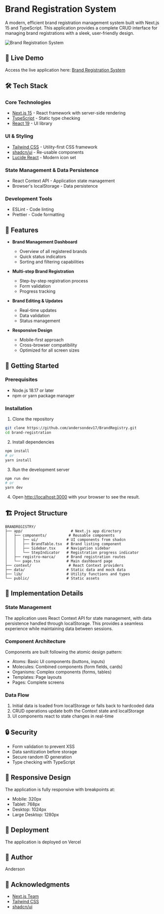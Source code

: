 # Brand Registration System

A modern, efficient brand registration management system built with Next.js 15 and TypeScript. This application provides a complete CRUD interface for managing brand registrations with a sleek, user-friendly design.

![Brand Registration System](https://your-deployment-url.com/screenshot.png)

## 🚀 Live Demo

Access the live application here: [Brand Registration System](https://your-deployment-url.com)

## 🛠 Tech Stack

### Core Technologies
- [Next.js 15](https://nextjs.org/) - React framework with server-side rendering
- [TypeScript](https://www.typescriptlang.org/) - Static type checking
- [React 19](https://reactjs.org/) - UI library

### UI & Styling
- [Tailwind CSS](https://tailwindcss.com/) - Utility-first CSS framework
- [shadcn/ui](https://ui.shadcn.com/) - Re-usable components
- [Lucide React](https://lucide.dev/) - Modern icon set

### State Management & Data Persistence
- React Context API - Application state management
- Browser's localStorage - Data persistence

### Development Tools
- ESLint - Code linting
- Prettier - Code formatting

## 🌟 Features

- **Brand Management Dashboard**
  - Overview of all registered brands
  - Quick status indicators
  - Sorting and filtering capabilities

- **Multi-step Brand Registration**
  - Step-by-step registration process
  - Form validation
  - Progress tracking

- **Brand Editing & Updates**
  - Real-time updates
  - Data validation
  - Status management

- **Responsive Design**
  - Mobile-first approach
  - Cross-browser compatibility
  - Optimized for all screen sizes

## 🚀 Getting Started

### Prerequisites

- Node.js 18.17 or later
- npm or yarn package manager

### Installation

1. Clone the repository
```bash
git clone https://github.com/andersondev17/BrandRegistry.git
cd brand-registration
```

2. Install dependencies
```bash
npm install
# or
yarn install
```

3. Run the development server
```bash
npm run dev
# or
yarn dev
```

4. Open [http://localhost:3000](http://localhost:3000) with your browser to see the result.

## 🏗 Project Structure

```
BRANDREGISTRY/
├── app/                      # Next.js app directory
│   ├── components/          # Reusable components
│   │   ├── ui/             # UI components from shadcn
│   │   ├── BrandTable.tsx  # Brand listing component
│   │   ├── Sidebar.tsx     # Navigation sidebar
│   │   └── StepIndicator   # Registration progress indicator
│   ├── registro-marca/     # Brand registration routes
│   └── page.tsx            # Main dashboard page
├── context/                 # React Context providers
├── data/                   # Static data and mock data
├── lib/                    # Utility functions and types
└── public/                 # Static assets
```

## 📖 Implementation Details

### State Management
The application uses React Context API for state management, with data persistence handled through localStorage. This provides a seamless experience while maintaining data between sessions.

### Component Architecture
Components are built following the atomic design pattern:
- Atoms: Basic UI components (buttons, inputs)
- Molecules: Combined components (form fields, cards)
- Organisms: Complex components (forms, tables)
- Templates: Page layouts
- Pages: Complete screens

### Data Flow
1. Initial data is loaded from localStorage or falls back to hardcoded data
2. CRUD operations update both the Context state and localStorage
3. UI components react to state changes in real-time

## 🔒 Security

- Form validation to prevent XSS
- Data sanitization before storage
- Secure random ID generation
- Type checking with TypeScript



## 📱 Responsive Design

The application is fully responsive with breakpoints at:
- Mobile: 320px
- Tablet: 768px
- Desktop: 1024px
- Large Desktop: 1280px

## 🚀 Deployment

The application is deployed on Vercel



## 👤 Author

Anderson

## 🙏 Acknowledgments

- [Next.js Team](https://nextjs.org/)
- [Tailwind CSS](https://tailwindcss.com/)
- [shadcn/ui](https://ui.shadcn.com/)